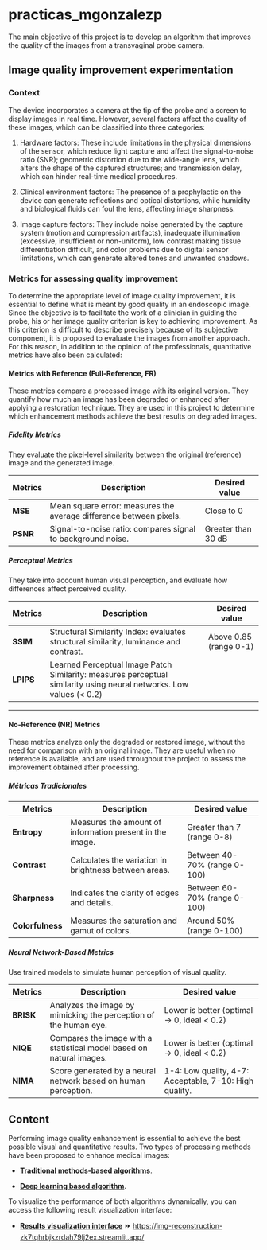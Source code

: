 # practicas_mgonzalezp

The main objective of this project is to develop an algorithm that improves the quality of the images from a transvaginal probe camera.

## Image quality improvement experimentation

### Context
The device incorporates a camera at the tip of the probe and a screen to display images in real time. However, several factors affect the quality of these images, which can be classified into three categories:

1. Hardware factors: These include limitations in the physical dimensions of the sensor, which reduce light capture and affect the signal-to-noise ratio (SNR); geometric distortion due to the wide-angle lens, which alters the shape of the captured structures; and transmission delay, which can hinder real-time medical procedures.

2. Clinical environment factors: The presence of a prophylactic on the device can generate reflections and optical distortions, while humidity and biological fluids can foul the lens, affecting image sharpness.

3. Image capture factors: They include noise generated by the capture system (motion and compression artifacts), inadequate illumination (excessive, insufficient or non-uniform), low contrast making tissue differentiation difficult, and color problems due to digital sensor limitations, which can generate altered tones and unwanted shadows.

### Metrics for assessing quality improvement
To determine the appropriate level of image quality improvement, it is essential to define what is meant by good quality in an endoscopic image. Since the objective is to facilitate the work of a clinician in guiding the probe, his or her image quality criterion is key to achieving improvement. As this criterion is difficult to describe precisely because of its subjective component, it is proposed to evaluate the images from another approach. For this reason, in addition to the opinion of the professionals, quantitative metrics have also been calculated: 

#### Metrics with Reference (Full-Reference, FR)

These metrics compare a processed image with its original version. They quantify how much an image has been degraded or enhanced after applying a restoration technique. They are used in this project to determine which enhancement methods achieve the best results on degraded images.

##### Fidelity Metrics

They evaluate the pixel-level similarity between the original (reference) image and the generated image.

| Metrics | Description  | Desired value  |
|--------|-------------|----------------|
| **MSE** | Mean square error: measures the average difference between pixels. | Close to 0 |
| **PSNR** | Signal-to-noise ratio: compares signal to background noise. |  Greater than 30 dB |

##### Perceptual Metrics

They take into account human visual perception, and evaluate how differences affect perceived quality.

| Metrics | Description  | Desired value  |
|--------|-------------|----------------|
| **SSIM** | Structural Similarity Index: evaluates structural similarity, luminance and contrast. | Above 0.85 (range 0-1) |
| **LPIPS** | Learned Perceptual Image Patch Similarity: measures perceptual similarity using neural networks. Low values (< 0.2) | 

---

####  No-Reference (NR) Metrics

These metrics analyze only the degraded or restored image, without the need for comparison with an original image. They are useful when no reference is available, and are used throughout the project to assess the improvement obtained after processing.

##### Métricas Tradicionales

| Metrics | Description  | Desired value  |
|--------|-------------|----------------|
| **Entropy** | Measures the amount of information present in the image. | Greater than 7 (range 0-8) |
| **Contrast** | Calculates the variation in brightness between areas. | Between 40-70% (range 0-100) |
| **Sharpness** | Indicates the clarity of edges and details. | Between 60-70% (range 0-100) |
| **Colorfulness** | Measures the saturation and gamut of colors. | Around 50% (range 0-100) |

##### Neural Network-Based Metrics

Use trained models to simulate human perception of visual quality.

| Metrics | Description  | Desired value  |
|--------|-------------|----------------|
| **BRISK** | Analyzes the image by mimicking the perception of the human eye. | Lower is better (optimal → 0, ideal < 0.2) |
| **NIQE** | Compares the image with a statistical model based on natural images. | Lower is better (optimal → 0, ideal < 0.2) |
| **NIMA** | Score generated by a neural network based on human perception. | 1-4: Low quality, 4-7: Acceptable, 7-10: High quality.|

## Content

Performing image quality enhancement is essential to achieve the best possible visual and quantitative results. Two types of processing methods have been proposed to enhance medical images:   

- **[Traditional methods-based algorithms](https://gitlab.com/vicomtech/v6/projects/VISUALIZE_INNITIUS/practicas_mgonzalezp/-/tree/develop/TFG_mgonzalezp/Algoritmo%20basado%20en%20m%C3%A9todos%20tradicionales)**.

- **[Deep learning based algorithm](https://gitlab.com/vicomtech/v6/projects/VISUALIZE_INNITIUS/practicas_mgonzalezp/-/tree/develop/Algoritmo%20basado%20en%20aprendizaje%20profundo)**.

To visualize the performance of both algorithms dynamically, you can access the following result visualization interface:
- **[Results visualization interface](https://gitlab.com/vicomtech/v6/projects/VISUALIZE_INNITIUS/practicas_mgonzalezp/-/tree/develop/Interfaz%20para%20la%20visualizaci%C3%B3n%20de%20resultados?ref_type=heads)** ⏩ https://img-reconstruction-zk7tqhrbjkzrdah79lj2ex.streamlit.app/


